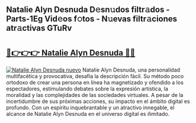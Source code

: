## Natalie Alyn Desnuda D𝚎sn𝚞dos filtr𝚊dos - Parts-1Eg Vid𝚎os f𝚘tos - N𝚞evas filtr𝚊ciones atr𝚊ctivas GTuRv

# <h2><a href="http://mbb3iy.tromn.icu/?c=Natalie+Alyn+Desnuda">🔗👉👉👉 Natalie Alyn Desnuda 🔗🔗</a></h2>

[![Natalie Alyn Desnuda nuevo](https://i.imgur.com/pEAQMta.gif)](http://mbb3iy.tromn.icu/?c=Natalie+Alyn+Desnuda)
Natalie Alyn Desnuda, una personalidad multifacética y provocativa, desafía la descripción fácil. Su método poco ortodoxo de crear una persona en línea ha magnetizado y ofendido a los espectadores, estimulando debates sobre la expresión artística, la moralidad y las complejidades de las sociedades virtuales. A pesar de la incertidumbre de sus próximas acciones, su impacto en el ámbito digital es profundo. Con un espíritu inquebrantable y un atractivo innegable, el alcance de Natalie Alyn Desnuda en el universo digital es ilimitado.
